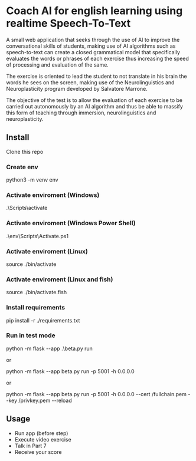 # Coach AI for english learning using realtime Speech-To-Text

A small web application that seeks through the use of AI to improve the conversational skills of students, making use of AI algorithms such as speech-to-text can create a closed grammatical model that specifically evaluates the words or phrases of each exercise thus increasing the speed of processing and evaluation of the same.

The exercise is oriented to lead the student to not translate in his brain the words he sees on the screen, making use of the Neurolinguistics and Neuroplasticity program developed by Salvatore Marrone.

The objective of the test is to allow the evaluation of each exercise to be carried out autonomously by an AI algorithm and thus be able to massify this form of teaching through immersion, neurolinguistics and neuroplasticity.


## Install

Clone this repo
### Create env
python3 -m venv env
### Activate enviroment (Windows)
.\Scripts\activate

### Activate enviroment (Windows Power Shell)
 .\env\Scripts\Activate.ps1
### Activate enviroment (Linux)
source ./bin/activate

### Activate enviroment (Linux and fish)
source ./bin/activate.fish

### Install requirements
pip install -r ./requirements.txt

### Run in test mode
 python -m flask --app .\beta.py run

 or 

 python -m flask --app beta.py run -p 5001 -h 0.0.0.0

 or 

 python -m flask --app beta.py run -p 5001 -h 0.0.0.0 --cert <pathtocert>/fullchain.pem --key <pathtocert>/privkey.pem --reload 


 ## Usage

- Run app (before step)
- Execute video exercise
- Talk in Part 7
- Receive your score